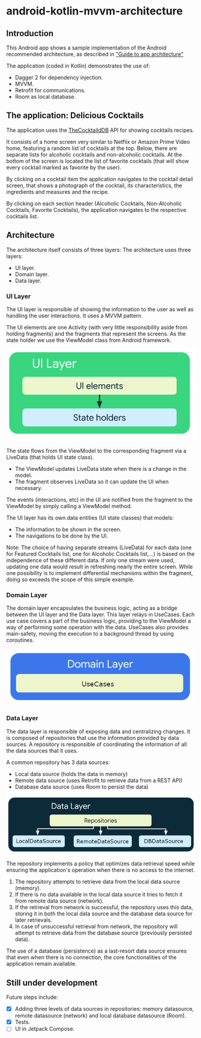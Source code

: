# android-kotlin-mvvm-architecture

## Introduction
This Android app shows a sample implementation of the Android recommended architecture, as described in ["Guide to app architecture"](https://developer.android.com/topic/architecture)

The application (coded in Kotlin) demonstrates the use of:
- Dagger 2 for dependency injection.
- MVVM.
- Retrofit for communications.
- Room as local database.


## The application: Delicious Cocktails
The application uses the [TheCocktaildDB](https://www.thecocktaildb.com/) API for showing cocktails recipes.

It consists of a home screen very similar to Netflix or Amazon Prime Video home, featuring a random list of cocktails at the top. Below, there are separate lists for alcoholic cocktails and non-alcoholic cocktails.
At the bottom of the screen is located the list of favorite cocktails (that will show every cocktail marked as favorite by the user).

By clicking on a cocktail item the application navigates to the cocktail detail screen, that shows a photograph of the cocktail, its characteristics, the ingredients and measures and the recipe.

By clicking on each section header (Alcoholic Cocktails, Non-Alcoholic Cocktails, Favorite Cocktails), the application navigates to the respective cocktails list.




## Architecture
The architecture itself consists of three layers:
The architecture uses three layers:
- UI layer.
- Domain layer.
- Data layer.




### UI Layer
The UI layer is responsible of showing the information to the user as well as handling the user interactions. It uses a MVVM pattern.

The UI elements are one Activity (with very little responsibility aside from holding fragments) and the fragments that represent the screens.
As the state holder we use the ViewModel class from Android framework.

<img src="readme_res/ui_layer.png" alt="UI Layer">

The state flows from the ViewModel to the corresponding fragment via a LiveData (that holds UI state class).
- The ViewModel updates LiveData state when there is a change in the model.
- The fragment observes LiveData so it can update the UI when necessary.

The events (interactions, etc) in the UI are notified from the fragment to the ViewModel by simply calling a ViewModel method.

The UI layer has its own data entities (UI state classes) that models:
- The information to be shown in the screen.
- The navigations to be done by the UI.

Note: The choice of having separate streams (LiveData) for each data (one for Featured Cocktails list, one for Alcoholic Cocktails list,...) is based on the independence of these different data. If only one stream were used, updating one data would result in refreshing nearly the entire screen. While one possibility is to implement differential mechanisms within the fragment, doing so exceeds the scope of this simple example.






### Domain Layer
The domain layer encapsulates the business logic, acting as a bridge between the UI layer and the Data layer.
This layer relays in UseCases. Each use case covers a part of the business logic, providing to the ViewModel a way of performing some operation with the data.
UseCases also provides main-safety, moving the execution to a background thread by using coroutines.

<img src="readme_res/domain_layer.png" alt="Domain Layer">



### Data Layer
The data layer is responsible of exposing data and centralizing changes.
It is composed of repositories that use the information provided by data sources. A repository is responsible of coordinating the information of all the data sources that it uses.

A common repository has 3 data sources:
- Local data source (holds the data in memory)
- Remote data source (uses Retrofit to retrieve data from a REST API)
- Database data source (uses Room to persist the data)

<img src="readme_res/data_layer.png" alt="Data Layer">
 
The repository implements a policy that optimizes data retrieval speed while ensuring the application's operation when there is no access to the internet.
1. The repository attempts to retrieve data from the local data source (memory).
2. If there is no data available in the local data source it tries to fetch it from remote data source (network).
3. If the retrieval from network is successful, the repository uses this data, storing it in both the local data source and the database data source for later retrievals.
4. In case of unsuccessful retrieval from network, the repository will attempt to retrieve data from the database source (previously persisted data).

The use of a database (persistence) as a last-resort data source ensures that even when there is no connection, the core functionalities of the application remain available.




## Still under development
Future steps include:
- [X] Adding three levels of data sources in repositories: memory datasource, remote datasource (network) and local database datasource (Room).
- [X] Tests.
- [ ] UI in Jetpack Compose.
